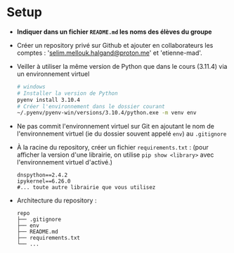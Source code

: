 
# Setup


- **Indiquer dans un fichier `README.md` les noms des élèves du groupe**

- Créer un repository privé sur Github et ajouter en collaborateurs les comptes : 'selim.mellouk.halgand@proton.me' et 'etienne-mad'.

- Veiller à utiliser la même version de Python que dans le cours (3.11.4) via un environnement virtuel
    ```bash
    # windows
    # Installer la version de Python
    pyenv install 3.10.4
    # Créer l'environnement dans le dossier courant
    ~/.pyenv/pyenv-win/versions/3.10.4/python.exe -m venv env
    ```

- Ne pas commit l'environnement virtuel sur Git en ajoutant le nom de l'environnement virtuel (ie du dossier souvent appelé `env`) au `.gitignore`


- À la racine du repository, créer un fichier  `requirements.txt` : (pour afficher la version d'une librairie, on utilise `pip show <library>` avec l'environnement virtuel d'activé.)

    ```
    dnspython==2.4.2
    ipykernel==6.26.0
    #... toute autre librairie que vous utilisez

    ```

- Architecture du repository : 

    ```
    repo
    ├── .gitignore
    ├── env
    ├── README.md
    ├── requirements.txt
    └── ...
    ```
